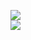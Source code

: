 [![](https://img.shields.io/badge/Made%20With-Github%20Spray-lightgrey.svg?style=for-the-badge&logo=github)](https://github.com/Annihil/github-spray#9656)  
[![](https://i.imgur.com/2DrTn0Z.gif)](https://github.com/Annihil/github-spray)